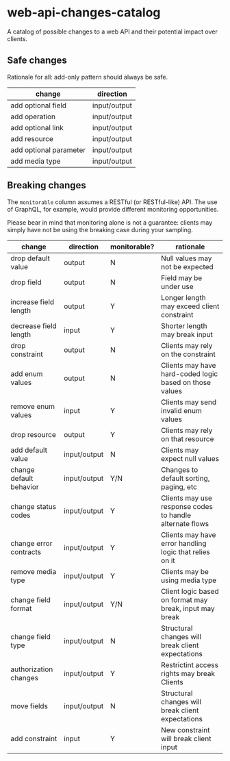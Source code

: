 # web-api-changes-catalog
A catalog of possible changes to a web API and their potential impact over clients.

## Safe changes

Rationale for all: add-only pattern should always be safe.

|           change          |   direction  |
|---------------------------|--------------|
| add optional field        | input/output |
| add operation             | input/output |
| add optional link         | input/output |
| add resource              | input/output |
| add optional parameter    | input/output |
| add media type			| input/output |


## Breaking changes

The `monitorable` column assumes a RESTful (or RESTful-like) API. The use of GraphQL, for example, would provide different monitoring opportunities. 

Please bear in mind that monitoring alone is not a guarantee: clients may simply have not be using the breaking case during your sampling.

|           change          |   direction 	| monitorable? | rationale 											|
|---------------------------|---------------|-----|-------------------------------------------------------------|
| drop default value        | output 		|  N  | Null values may not be expected		 						|
| drop field                | output		|  N  | Field may be under use		    							|
| increase field length     | output		|  Y  | Longer length may exceed client constraint					|
| decrease field length     | input 		|  Y  | Shorter length may break input								|
| drop constraint           | output		|  N  | Clients may rely on the constraint     						|
| add enum values           | output		|  N  | Clients may have hard-coded logic based on those values 	|
| remove enum values        | input 		|  Y  | Clients may send invalid enum values 						|
| drop resource             | output		|  Y  | Clients may rely on that resource 							|
| add default value         | input/output	|  N  | Clients may expect null values     							|
| change default behavior   | input/output	| Y/N | Changes to default sorting, paging, etc 					|
| change status codes       | input/output	|  Y  | Clients may use response codes to handle alternate flows 	|
| change error contracts    | input/output	|  Y  | Clients may have error handling logic that relies on it 	|
| remove media type         | input/output	|  Y  | Clients may be using media type 							|
| change field format       | input/output	| Y/N | Client logic based on format may break, input may break 	|
| change field type			| input/output 	|  N  | Structural changes will break client expectations 			|
| authorization changes     | input/output  |  Y  | Restrictint access rights may break Clients 				|
| move fields               | input/output 	|  N  | Structural changes will break client expectations 			|
| add constraint            | input 		|  Y  | New constraint will break client input 						|
